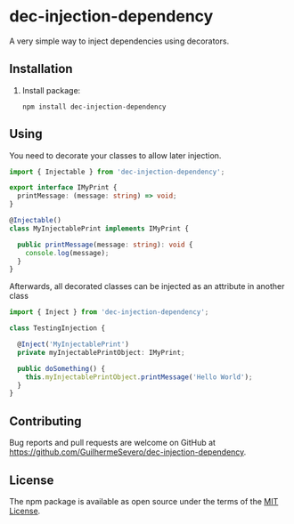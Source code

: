 # dec-injection-dependency

A very simple way to inject dependencies using decorators.

## Installation
1. Install package:
    ```
    npm install dec-injection-dependency
    ```

## Using
You need to decorate your classes to allow later injection.
```ts
import { Injectable } from 'dec-injection-dependency';

export interface IMyPrint {
  printMessage: (message: string) => void;
}

@Injectable()
class MyInjectablePrint implements IMyPrint {

  public printMessage(message: string): void {
    console.log(message);
  }
}
```

Afterwards, all decorated classes can be injected as an attribute in another class
```ts
import { Inject } from 'dec-injection-dependency';

class TestingInjection {

  @Inject('MyInjectablePrint')
  private myInjectablePrintObject: IMyPrint;

  public doSomething() {
    this.myInjectablePrintObject.printMessage('Hello World');
  }
}
```

## Contributing

Bug reports and pull requests are welcome on GitHub at https://github.com/GuilhermeSevero/dec-injection-dependency.


## License

The npm package is available as open source under the terms of the [MIT License](http://opensource.org/licenses/MIT).
